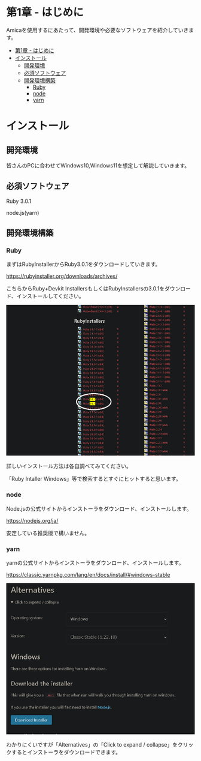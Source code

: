 # 第1章 - はじめに

Amicaを使用するにあたって、開発環境や必要なソフトウェアを紹介していきます。 

- [第1章 - はじめに](#第1章---はじめに)
- [インストール](#インストール)
  - [開発環境](#開発環境)
  - [必須ソフトウェア](#必須ソフトウェア)
  - [開発環境構築](#開発環境構築)
    - [Ruby](#ruby)
    - [node](#node)
    - [yarn](#yarn)


# インストール

## 開発環境 

皆さんのPCに合わせてWindows10,Windows11を想定して解説していきます。

## 必須ソフトウェア

Ruby 3.0.1 

node.js(yarn)

## 開発環境構築

### Ruby

まずはRubyInstallerからRuby3.0.1をダウンロードしていきます。

https://rubyinstaller.org/downloads/archives/

こちらからRuby+Devkit InstallersもしくはRubyInstallersの3.0.1をダウンロード、インストールしてください。

![image0](https://github.com/AvailsGroup/Amica-Docs/blob/master/images/image0.png "image0")

詳しいインストール方法は各自調べてみてください。

「Ruby Intaller Windows」等で検索するとすぐにヒットすると思います。

### node

Node.jsの公式サイトからインストーラをダウンロード、インストールします。

https://nodejs.org/ja/

安定している推奨版で構いません。

### yarn

yarnの公式サイトからインストーラをダウンロード、インストールします。

https://classic.yarnpkg.com/lang/en/docs/install/#windows-stable

![image1](https://github.com/AvailsGroup/Amica-Docs/blob/master/images/image1.png "image1")

わかりにくいですが「Alternatives」の「Click to expand / collapse」をクリックするとインストーラをダウンロードできます。